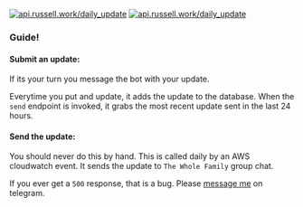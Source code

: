 [![api.russell.work/daily_update](https://img.shields.io/endpoint?url=https%3A%2F%2Fapi.russell.work%2Fserver_status%3Fbadge%3Dhttps%3A%2F%2Fapi.russell.work/daily_update)](https://api.russell.work/daily_update)
[![api.russell.work/daily_update](https://img.shields.io/endpoint?url=https%3A%2F%2Fapi.russell.work%2Fserver_status%3Fuptimes%3D1%26badge%3Dhttps%3A%2F%2Fapi.russell.work/daily_update)](https://api.russell.work/daily_update)



### Guide!

#### Submit an update:
If its your turn you message the bot with your update.

Everytime you put and update, it adds the update to the database. When the `send` endpoint is invoked, it grabs the most recent update sent in the last 24 hours.

#### Send the update:
You should never do this by hand. This is called daily by an AWS cloudwatch event. It sends the update to `The Whole Family` group chat.

If you ever get a `500` response, that is a bug. Please [message me](http://t.me/russeii) on telegram.
